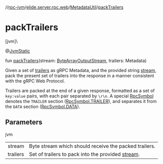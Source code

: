 //[rpc-jvm](../../../index.md)/[elide.server.rpc.web](../index.md)/[MetadataUtil](index.md)/[packTrailers](pack-trailers.md)

# packTrailers

[jvm]\

@[JvmStatic](https://kotlinlang.org/api/latest/jvm/stdlib/kotlin.jvm/-jvm-static/index.html)

fun [packTrailers](pack-trailers.md)(stream: [ByteArrayOutputStream](https://docs.oracle.com/javase/8/docs/api/java/io/ByteArrayOutputStream.html), trailers: Metadata)

Given a set of [trailers](pack-trailers.md) as gRPC Metadata, and the provided string [stream](pack-trailers.md), pack the present set of trailers into the response in a manner consistent with the gRPC Web Protocol.

Trailers are packed at the end of a given response, formatted as a set of `key:value` pairs, with each pair separated by `\r\n`. A special [RpcSymbol](../-rpc-symbol/index.md) denotes the `TRAILER` section ([RpcSymbol.TRAILER](../-rpc-symbol/-t-r-a-i-l-e-r/index.md)), and separates it from the `DATA` section ([RpcSymbol.DATA](../-rpc-symbol/-d-a-t-a/index.md)).

## Parameters

jvm

| | |
|---|---|
| stream | Byte stream which should receive the packed trailers. |
| trailers | Set of trailers to pack into the provided [stream](pack-trailers.md). |
